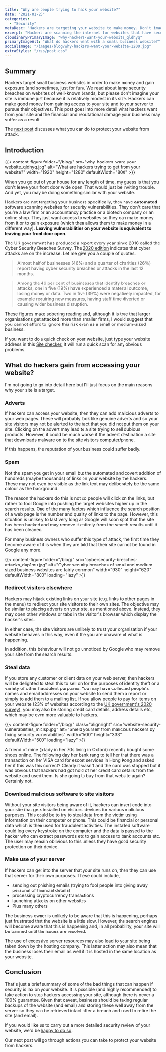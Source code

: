 ```yaml
---
title: "Why are people trying to hack your website?"
date: "2021-01-25"
categories:
  - "Security"
metaDesc: "Hackers are targeting your website to make money. Don't imagine your site is immune. This post tells you why hackers want access to your site."
excerpt: "Hackers are scanning the internet for websites that have security vulnerabilities. Once they find a vulnerability they are quick to exploit it, gaining access to your site and your web server in order to make money from this. Their activities could cause damage to your business in various ways that are discussed in this short article."
cloudinaryPrimaryImage: "why-hackers-want-your-website_qldhyq"
primaryImageAlt: "What do hackers want with a small business website?"
socialImage: "/images/blog/why-hackers-want-your-website-1200.jpg"
extraStyles: "/css/post.css"
---
```


## Summary

Hackers target small business websites in order to make money and gain exposure (and sometimes, just for fun). We read about large security breaches on websites of well-known brands, but please don't imagine your site is immune just because it is relatively modest in its size. Hackers can make good money from gaining access to your site and to your server to pursue their objectives. This post goes into more detail what hackers want from your site and the financial and reputational damage your business may suffer as a result.

The [next post](https://www.attractmore.uk/blog/how-to-protect-your-website-against-hacking/) discusses what you can do to protect your website from attack.

## Introduction

{{< content-figure folder="/blog/"
src="why-hackers-want-your-website_qldhyq.jpg"
alt="What are hackers trying to get from your website?"
width="1920" height="1280" defaultWidth="800" >}}

When you go out of your house for any length of time, my guess is that you don't leave your front door wide open. That would just be inviting trouble. And yet, you may be doing something similar with your website.

Hackers are not targeting your business specifically, they have **automated** software scanning websites for security vulnerabilities. They don't care that you're a law firm or an accountancy practice or a biotech company or an online shop. They just want access to websites so they can make money from it or to gain exposure (which then allows them to make money in a different way). **Leaving vulnerabilities on your website is equivalent to leaving your front door open**.

The UK government has produced a report every year since 2016 called the Cyber Security Breaches Survey. The [2020 edition](https://assets.publishing.service.gov.uk/government/uploads/system/uploads/attachment_data/file/893399/Cyber_Security_Breaches_Survey_2020_Statistical_Release_180620.pdf) indicates that cyber attacks are on the increase. Let me give you a couple of quotes.

> Almost half of businesses (46%) and a quarter of charities (26%) report having cyber security breaches or attacks in the last 12 months.

> Among the 46 per cent of businesses that identify breaches or attacks, one in five (19%) have experienced a material outcome, losing money or data. Two in five (39%) were negatively impacted, for example requiring new measures, having staff time diverted or causing wider business disruption.

These figures make sobering reading and, although it is true that larger organisations get attacked more than smaller firms, I would suggest that you cannot afford to ignore this risk even as a small or medium-sized business.

If you want to do a quick check on your website, just type your website address in this [Site checker.](https://sitecheck.sucuri.net/) It will run a quick scan for any obvious problems.

## What do hackers gain from accessing your website?

I'm not going to go into detail here but I'll just focus on the main reasons why your site is a target.

### Adverts

If hackers can access your website, then they can add malicious adverts to your web pages. These will probably look like genuine adverts and so your site visitors may not be alerted to the fact that you did not put them on your site. Clicking on the advert may lead to a site trying to sell dubious products. However, it could be much worse if the advert destination a site that downloads malware on to the site visitors computer/phone.

If this happens, the reputation of your business could suffer badly.

### Spam

Not the spam you get in your email but the automated and covert addition of hundreds (maybe thousands) of links on your website by the hackers. These may not even be visible as the link text may deliberately be the same colour as the background.

The reason the hackers do this is not so people will click on the links, but rather to fool Google into pushing the target websites higher up in the search results. One of the many factors which influence the search position of a web page is the number and quality of links to the page. However, this situation is unlikely to last very long as Google will soon spot that the site has been hacked and may remove it entirely from the search results until it has been cleaned.

For many business owners who suffer this type of attack, the first time they become aware of it is when they are told that their site cannot be found in Google any more.

{{< content-figure folder="/blog/"
src="cybersecurity-breaches-attacks_dap1mu.jpg"
alt="Cyber security breaches of small and medium sized business websites are fairly common"
width="930" height="620" defaultWidth="800"
loading="lazy" >}}

### Redirect visitors elsewhere

Hackers may hijack existing links on your site (e.g. links to other pages in the menu) to redirect your site visitors to their own sites. The objective may be similar to placing adverts on your site, as mentioned above. Instead, they may open other windows or tabs in the visitor's browser which display the hacker's sites.

In either case, the site visitors are unlikely to trust your organisation if your website behaves in this way, even if the you are unaware of what is happening.

In addition, this behaviour will not go unnoticed by Google who may remove your site from the search results.

### Steal data

If you store any customer or client data on your web server, then hackers will be delighted to steal this to sell on for the purposes of identity theft or a variety of other fraudulent purposes. You may have collected people's names and email addresses on your website to send them a report or simply to add them to a mailing list. If you allow people to pay for items on your website (23% of websites according to the [UK government's 2020 survey](https://assets.publishing.service.gov.uk/government/uploads/system/uploads/attachment_data/file/893399/Cyber_Security_Breaches_Survey_2020_Statistical_Release_180620.pdf)), you may also be storing credit card details, address details etc, which may be even more valuable to hackers.

{{< content-figure folder="/blog/"
class="alignright"
src="website-security-vulnerabilities_miclsp.jpg"
alt="Shield yourself from malicious hackers by fixing security vulnerabilities"
width="500" height="333" defaultWidth="500"
loading="lazy" >}}

A friend of mine (a lady in her 70s living in Oxford) recently bought some shoes online. The following day her bank rang to tell her that there was a transaction on her VISA card for escort services in Hong Kong and asked her if this was this correct? Clearly it wasn't and the card was stopped but it was obvious that hackers had got hold of her credit card details from the website and used them. Is she going to buy from that website again? Certainly not.

### Download malicious software to site visitors

Without your site visitors being aware of it, hackers can insert code into your site that gets installed on visitors' devices for various malicious purposes. This could be to try to steal data from the victim using information on their computer or phone. This could be financial or personal data which is then used for fraudulent activities. The installed software could log every keystroke on the computer and the data is passed to the hacker who can extract passwords etc to gain access to bank accounts etc. The user may remain oblivious to this unless they have good security protection on their device.

### Make use of your server

If hackers can get into the server that your site runs on, then they can use that server for their own purposes. These could include,

- sending out phishing emails (trying to fool people into giving away personal of financial details)
- processing cryptocurrency transactions
- launching attacks on other websites
- Plus many others

The business owner is unlikely to be aware that this is happening, perhaps just frustrated that the website is a little slow. However, the search engines will become aware that this is happening and, in all probability, your site will be banned until the issues are resolved.

The use of excessive server resources may also lead to your site being taken down by the hosting company. This latter action may also mean that the business loses their email as well if it is hosted in the same location as your website.

## Conclusion

That's just a brief summary of some of the bad things that can happen if security is lax on your website. It is possible (and highly recommended) to take action to stop hackers accessing your site, although there is never a 100% guarantee. Given that caveat, business should be taking regular backups of the website (and email) and storing these well away from the server so they can be retrieved intact after a breach and used to retire the site (and email).

If you would like us to carry out a more detailed security review of your website, we'd be [happy to do so](https://www.attractmore.uk/contact/).

Our next post will go through actions you can take to protect your website from hackers.
